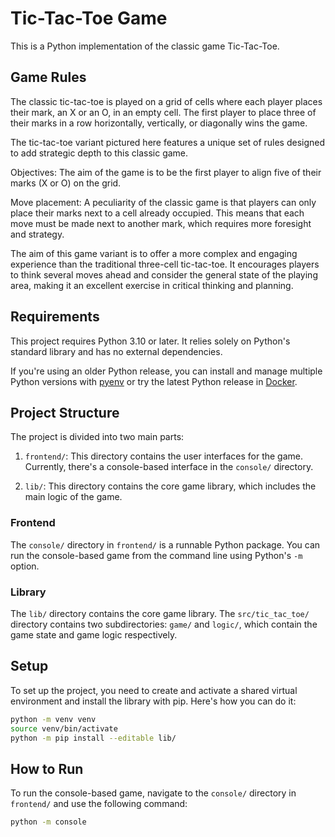 # Tic-Tac-Toe Game

This is a Python implementation of the classic game Tic-Tac-Toe.

## Game Rules

The classic tic-tac-toe is played on a grid of cells where each player places their mark, an X or an O, in an empty cell. The first player to place three of their marks in a row horizontally, vertically, or diagonally wins the game.

The tic-tac-toe variant pictured here features a unique set of rules designed to add strategic depth to this classic game.

Objectives: The aim of the game is to be the first player to align five of their marks (X or O) on the grid.

Move placement: A peculiarity of the classic game is that players can only place their marks next to a cell already occupied. This means that each move must be made next to another mark, which requires more foresight and strategy.

The aim of this game variant is to offer a more complex and engaging experience than the traditional three-cell tic-tac-toe. It encourages players to think several moves ahead and consider the general state of the playing area, making it an excellent exercise in critical thinking and planning.

## Requirements

This project requires Python 3.10 or later. It relies solely on Python's standard library and has no external dependencies.

If you're using an older Python release, you can install and manage multiple Python versions with [pyenv](https://github.com/pyenv/pyenv) or try the latest Python release in [Docker](https://www.docker.com/).

## Project Structure

The project is divided into two main parts:

1. `frontend/`: This directory contains the user interfaces for the game. Currently, there's a console-based interface in the `console/` directory.

2. `lib/`: This directory contains the core game library, which includes the main logic of the game.

### Frontend

The `console/` directory in `frontend/` is a runnable Python package. You can run the console-based game from the command line using Python's `-m` option.

### Library

The `lib/` directory contains the core game library. The `src/tic_tac_toe/` directory contains two subdirectories: `game/` and `logic/`, which contain the game state and game logic respectively.

## Setup

To set up the project, you need to create and activate a shared virtual environment and install the library with pip. Here's how you can do it:

```sh
python -m venv venv
source venv/bin/activate
python -m pip install --editable lib/
```

## How to Run

To run the console-based game, navigate to the `console/` directory in `frontend/` and use the following command:

```sh
python -m console
```
